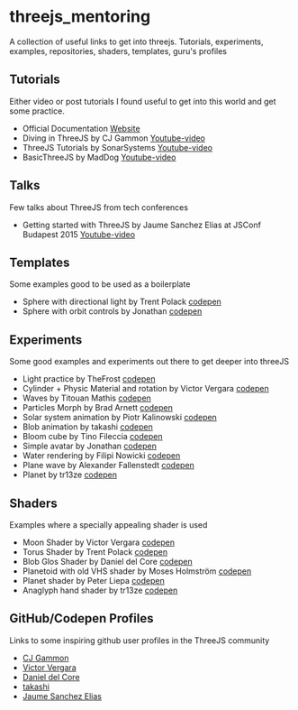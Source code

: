 # threejs_mentoring
A collection of useful links to get into threejs. Tutorials, experiments, examples, repositories, shaders, templates, guru's profiles

## Tutorials
Either video or post tutorials I found useful to get into this world and get some practice.

- Official Documentation [Website](https://threejs.org)
- Diving in ThreeJS by CJ Gammon [Youtube-video](https://youtu.be/ABV1mK1CGOY)
- ThreeJS Tutorials by SonarSystems [Youtube-video](https://youtu.be/YKzyhcyAijo)
- BasicThreeJS by MadDog [Youtube-video](https://youtu.be/9fg93FzfamU)

## Talks
Few talks about ThreeJS from tech conferences

- Getting started with ThreeJS by Jaume Sanchez Elias at JSConf Budapest 2015 [Youtube-video](https://youtu.be/HwkGTYRopYg)

## Templates
Some examples good to be used as a boilerplate
- Sphere with directional light by Trent Polack [codepen](https://codepen.io/mittense/pen/MoNYbW)
- Sphere with orbit controls by Jonathan [codepen](https://codepen.io/jonathanphz/pen/NRdzaO)


## Experiments
Some good examples and experiments out there to get deeper into threeJS
- Light practice by TheFrost [codepen](https://codepen.io/frost084/pen/PEvqOx)
- Cylinder + Physic Material and rotation by Victor Vergara [codepen](https://codepen.io/vcomics/pen/LmWWgL)
- Waves by Titouan Mathis [codepen](https://codepen.io/titouanmathis/pen/ZWYBGE)
- Particles Morph by Brad Arnett [codepen](https://codepen.io/bradarnett/pen/jZPwpv)
- Solar system animation by Piotr Kalinowski [codepen](https://codepen.io/piotrkalinowski/pen/yMXomv)
- Blob animation by takashi [codepen](https://codepen.io/tksiiii/pen/jwdvGG)
- Bloom cube by Tino Fileccia [codepen](https://codepen.io/TinoF/pen/LBqMGp)
- Simple avatar by Jonathan [codepen](https://codepen.io/jonathanphz/pen/qKKEeJ)
- Water rendering by Filipi Nowicki [codepen](https://codepen.io/FilipeNowicki/pen/xzOZoV)
- Plane wave by Alexander Fallenstedt [codepen](https://codepen.io/Fallenstedt/pen/XzOXMO)
- Planet by tr13ze [codepen](https://codepen.io/tr13ze/pen/QpNbNd)

## Shaders
Examples where a specially appealing shader is used
- Moon Shader by Victor Vergara [codepen](https://codepen.io/vcomics/pen/ZjMpOe)
- Torus Shader by Trent Polack [codepen](https://codepen.io/mittense/project/editor/ARwvjL)
- Blob Glos Shader by Daniel del Core [codepen](https://codepen.io/danieldelcore/pen/wqqgPN)
- Planetoid with old VHS shader by Moses Holmström [codepen](https://codepen.io/thykka/pen/LyNJNX)
- Planet shader by Peter Liepa [codepen](https://codepen.io/brainjam/pen/MXjevp)
- Anaglyph hand shader by tr13ze [codepen](https://codepen.io/tr13ze/pen/QvNGRP)


## GitHub/Codepen Profiles
Links to some inspiring github user profiles in the ThreeJS community

- [CJ Gammon](https://github.com/cjgammon)
- [Victor Vergara](https://codepen.io/vcomics/)
- [Daniel del Core](https://github.com/danieldelcore)
- [takashi](https://codepen.io/tksiiii/)
- [Jaume Sanchez Elias](https://github.com/spite)


